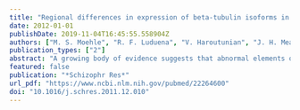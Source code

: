 ```yaml
---
title: "Regional differences in expression of beta-tubulin isoforms in schizophrenia"
date: 2012-01-01
publishDate: 2019-11-04T16:45:55.558904Z
authors: ["M. S. Moehle", "R. F. Luduena", "V. Haroutunian", "J. H. Meador-Woodruff", "R. E. McCullumsmith"]
publication_types: ["2"]
abstract: "A growing body of evidence suggests that abnormal elements of the cytoskeleton may be associated with the pathophysiology of schizophrenia. Isoforms of a major cytoskeleton protein, beta-tubulin, were recently demonstrated to have distinct roles in neuronal differentiation and cell viability. For these reasons, we tested the hypothesis that there are differences in the expression of beta-tubulin isoforms (betaI-betaIV) in the brain in schizophrenia, using western blot analysis in an elderly group of subjects with this illness and a control group. We found that betaI-tubulin protein expression was decreased in the anterior cingulate cortex and increased in the dorsolateral prefrontal cortex, but not changed in superior temporal gyrus or hippocampus in schizophrenia. Our data supports the growing body of evidence suggesting abnormalities of the cytoskeleton in schizophrenia."
featured: false
publication: "*Schizophr Res*"
url_pdf: "https://www.ncbi.nlm.nih.gov/pubmed/22264600"
doi: "10.1016/j.schres.2011.12.010"
---
```


